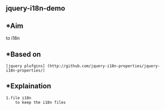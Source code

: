 ## jquery-i18n-demo

## *Aim
  to i18n

## *Based on
    [jquery plufgins] (http://github.com/jquery-i18n-properties/jquery-i18n-properties/)
  
## *Explaination
    1.file i18n 
        to keep the i18n files
